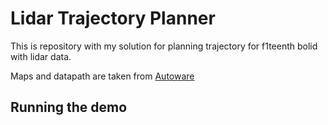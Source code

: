 # Lidar Trajectory Planner

This is repository with my solution for planning trajectory for f1teenth bolid with lidar data.

Maps and datapath are taken from [Autoware](https://github.com/autowarefoundation/autoware)

## Running the demo